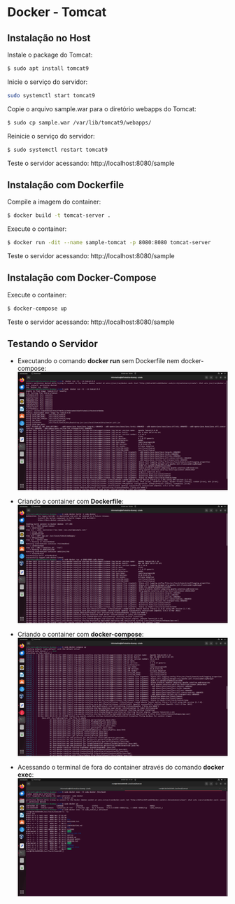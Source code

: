 # Docker - Tomcat

## Instalação no Host

Instale o package do Tomcat:
```bash
$ sudo apt install tomcat9
```

Inicie o serviço do servidor:
```bash
sudo systemctl start tomcat9
```

Copie o arquivo sample.war para o diretório webapps do Tomcat:
```bash
$ sudo cp sample.war /var/lib/tomcat9/webapps/
```

Reinicie o serviço do servidor:
```bash
$ sudo systemctl restart tomcat9
```

Teste o servidor acessando: http://localhost:8080/sample 

## Instalação com Dockerfile

Compile a imagem do container:
```bash
$ docker build -t tomcat-server .
```

Execute o container:
```bash
$ docker run -dit --name sample-tomcat -p 8080:8080 tomcat-server
```

Teste o servidor acessando: http://localhost:8080/sample 

## Instalação com Docker-Compose 

Execute o container:
```bash
$ docker-compose up
```

Teste o servidor acessando: http://localhost:8080/sample 

## Testando o Servidor
- Executando o comando **docker run** sem Dockerfile nem docker-compose:
![](run.png)

- Criando o container com **Dockerfile**:
![](dockerfile.png)

- Criando o container com **docker-compose**:
![](docker_compose.png)

- Acessando o terminal de fora do container através do comando **docker exec**:
![](exec.png)

